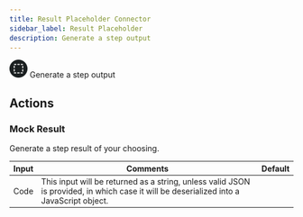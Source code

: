 ```yaml
---
title: Result Placeholder Connector
sidebar_label: Result Placeholder
description: Generate a step output
---
```


![Result Placeholder](./assets/result-placeholder.png#connector-icon)
Generate a step output

## Actions

### Mock Result

Generate a step result of your choosing.

| Input | Comments                                                                                                                                | Default |
| ----- | --------------------------------------------------------------------------------------------------------------------------------------- | ------- |
| Code  | This input will be returned as a string, unless valid JSON is provided, in which case it will be deserialized into a JavaScript object. |         |
